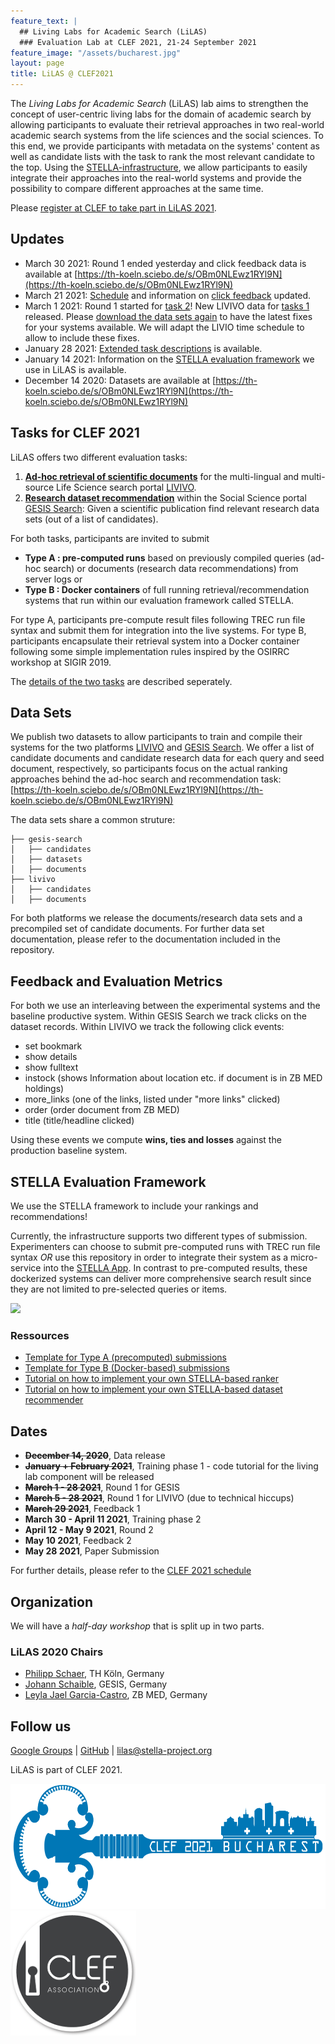 ```yaml
---
feature_text: |
  ## Living Labs for Academic Search (LiLAS)
  ### Evaluation Lab at CLEF 2021, 21-24 September 2021
feature_image: "/assets/bucharest.jpg"
layout: page
title: LiLAS @ CLEF2021
---
```


The *Living Labs for Academic Search* (LiLAS) lab aims to strengthen the concept of user-centric living labs for the domain of academic search by allowing participants to evaluate their retrieval approaches in two real-world academic search systems from the life sciences and the social sciences.
To this end, we provide participants with metadata on the systems' content as well as candidate lists with the task to rank the most relevant candidate to the top. Using the [STELLA-infrastructure](http://www.stella-project.org), we allow participants to easily integrate their approaches into the real-world systems and provide the possibility to compare different approaches at the same time.

Please [register at CLEF to take part in LiLAS 2021](http://clef2021-labs-registration.dei.unipd.it).

## Updates

- March 30 2021: Round 1 ended yesterday and click feedback data is available at [https://th-koeln.sciebo.de/s/OBm0NLEwz1RYl9N](https://th-koeln.sciebo.de/s/OBm0NLEwz1RYl9N)
- March 21 2021: [Schedule](#dates) and information on [click feedback](#feedback-and-evaluation-metrics) updated.
- March 1 2021: Round 1 started for [task 2](tasks#task-2-research-data-recommendations)! New LIVIVO data for [tasks 1](tasks#task-1-ad-hoc-search-ranking) released. Please [download the data sets again](https://th-koeln.sciebo.de/s/OBm0NLEwz1RYl9N) to have the latest fixes for your systems available. We will adapt the LIVIO time schedule to allow to include these fixes.
- January 28 2021: [Extended task descriptions](tasks) is available.
- January 14 2021: Information on the [STELLA evaluation framework](#stella-evaluation-framework) we use in LiLAS is available.
- December 14 2020: Datasets are available at [https://th-koeln.sciebo.de/s/OBm0NLEwz1RYl9N](https://th-koeln.sciebo.de/s/OBm0NLEwz1RYl9N)

## Tasks for CLEF 2021

LiLAS offers two different evaluation tasks:

1. __[Ad-hoc retrieval of scientific documents](tasks#task-1-ad-hoc-search-ranking)__ for the multi-lingual and multi-source Life Science search portal [LIVIVO](https://www.livivo.de).
2. __[Research dataset recommendation](tasks#task-2-research-data-recommendations)__ within the Social Science portal [GESIS Search](https://search.gesis.org/): Given a scientific publication find relevant research data sets (out of a list of candidates).

For both tasks, participants are invited to submit

* __Type A : pre-computed runs__ based on previously compiled queries (ad-hoc search) or documents (research data recommendations) from server logs or
* __Type B : Docker containers__ of full running retrieval/recommendation systems that run within our evaluation framework called STELLA.

For type A, participants pre-compute result files following TREC run file syntax and submit them for integration into the live systems. For type B, participants encapsulate their retrieval system into a Docker container following some simple implementation rules inspired by the OSIRRC workshop at SIGIR 2019.

The [details of the two tasks](tasks) are described seperately.


## Data Sets

We publish two datasets to allow participants to train and compile their systems for the two platforms [LIVIVO](https://www.livivo.de) and [GESIS Search](https://www.gesis.org/en).
We offer a list of candidate documents and candidate research data for each query and seed document, respectively, so participants focus on the actual ranking approaches behind the ad-hoc search and recommendation task: [https://th-koeln.sciebo.de/s/OBm0NLEwz1RYl9N](https://th-koeln.sciebo.de/s/OBm0NLEwz1RYl9N)

The data sets share a common struture:

```.
├── gesis-search
│   ├── candidates
│   ├── datasets
│   ├── documents
├── livivo
│   ├── candidates
│   ├── documents
```

For both platforms we release the documents/research data sets and a precompiled set of candidate documents. For further data set documentation, please refer to the documentation included in the repository.

## Feedback and Evaluation Metrics

For both we use an interleaving between the experimental systems and the baseline productive system.  Within GESIS Search we track clicks on the dataset records.  Within LIVIVO we track the following click events:

- set bookmark
- show details
- show fulltext
- instock (shows Information about location etc. if document is in ZB MED holdings)
- more_links (one of the links, listed under "more links" clicked)
- order (order document from ZB MED)
- title (title/headline clicked)

Using these events we compute __wins, ties and losses__ against the production baseline system. 

## STELLA Evaluation Framework

We use the STELLA framework to include your rankings and recommendations!

Currently, the infrastructure supports two different types of submission.
Experimenters can choose to submit pre-computed runs with TREC run file syntax *OR* use this repository in order to integrate their system as a micro-service into the [STELLA App](https://github.com/stella-project/stella-app).
In contrast to pre-computed results, these dockerized systems can deliver more comprehensive search result since they are not limited to pre-selected queries or items.

![](assets/STELLA_participate_ani.gif)

### Ressources

- [Template for Type A (precomputed) submissions](https://github.com/stella-project/stella-micro-template-precom)
- [Template for Type B (Docker-based) submissions](https://github.com/stella-project/stella-micro-template)
- [Tutorial on how to implement your own STELLA-based ranker](https://github.com/stella-project/stella-micro-template/blob/master/doc/rank/README.md)
- [Tutorial on how to implement your own STELLA-based dataset recommender](https://github.com/stella-project/stella-micro-template/blob/master/doc/rec/README.md)

## Dates

* __~~December 14, 2020~~__, Data release
* __~~January + February 2021~~__, Training phase 1 - code tutorial for the living lab component will be released
* __~~March 1 - 28 2021~~__, Round 1 for GESIS
* __~~March 5 - 28 2021~~__, Round 1 for LIVIVO (due to technical hiccups)
* __~~March 29 2021~~__, Feedback 1
* __March 30 - April 11 2021__, Training phase 2
* __April 12 - May 9 2021__, Round 2
* __May 10 2021__, Feedback 2
* __May 28 2021__, Paper Submission

For further details, please refer to the [CLEF 2021 schedule](http://clef2021.clef-initiative.eu/index.php?page=Pages/schedule.html)


<!--
### Paper Submission Guidelines

Submissions must be as PDF, formatted in the style of the Springer Publications format for Lecture Notes in Computer Science (LNCS). For details on the LNCS style, see [Springer’s Author Instructions](https://www.springer.com/gp/computer-science/lncs/conference-proceedings-guidelines). Authors should use Springer’s proceedings templates, either for LaTeX or for Word, and are encouraged to include their ORCIDs in the papers.

All submissions must be written in English and should be submitted electronically through the [conference submission system](https://www.easychair.org/conferences/?conf=clef2021).
-->

## Organization

We will have a *half-day workshop* that is split up in two parts.


### LiLAS 2020 Chairs

- [Philipp Schaer](https://ir.web.th-koeln.de/people/philipp-schaer/), TH Köln, Germany
- [Johann Schaible](https://gesis.org/person/johann.schaible), GESIS, Germany
- [Leyla Jael Garcia-Castro](https://www.linkedin.com/in/leyla-jael-garcia-castro-85384a17/), ZB MED, Germany

<!--
### Program Committee

- Krisztian Balog, University of Stavanger, Norway
- Joeran Beel, Trinity College Dublin, Ireland
- Birger Larsen, Aalborg University, Denmark
- Vivien Petras, Humboldt University, Germany
- Ansgar Scherp, Ulm University, Germany
- Philipp Mayr, GESIS, Germany
- Tommaso di Noia, Politecnico di Bari, Italy

-->

## Follow us

[Google Groups](https://groups.google.com/forum/#!forum/clef-lilas)  \|  [GitHub](https://github.com/stella-project) \| <lilas@stella-project.org>


LiLAS is part of CLEF 2021.

[<img src="/assets/clef2021_logo.png" height="200">](https://clef2021.clef-initiative.eu/)
[<img src="/assets/clef-association-logo.png" height="200">](https://www.clef-initiative.eu/)
